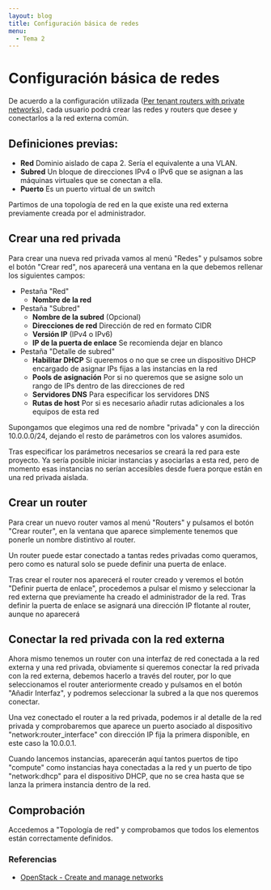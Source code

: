 ```yaml
---
layout: blog
title: Configuración básica de redes
menu:
  - Tema 2
---
```

# Configuración básica de redes

De acuerdo a la configuración utilizada ([Per tenant routers with private
networks](http://docs.openstack.org/grizzly/openstack-network/admin/content/app_demo_routers_with_private_networks.html)),
cada usuario podrá crear las redes y routers que desee y conectarlos a la red
externa común.

## Definiciones previas:

* **Red** Dominio aislado de capa 2. Sería el equivalente a una VLAN.
* **Subred** Un bloque de direcciones IPv4 o IPv6 que se asignan a las máquinas
  virtuales que se conectan a ella.
* **Puerto** Es un puerto virtual de un switch

Partimos de una topología de red en la que existe una red externa previamente
creada por el administrador.

## Crear una red privada

Para crear una nueva red privada vamos al menú "Redes" y pulsamos sobre el botón
"Crear red", nos aparecerá una ventana en la que debemos rellenar los siguientes
campos:

* Pestaña "Red"
    * **Nombre de la red**
* Pestaña "Subred"
    * **Nombre de la subred** (Opcional)
    * **Direcciones de red** Dirección de red en formato CIDR
    * **Versión IP** (IPv4 o IPv6)
    * **IP de la puerta de enlace** Se recomienda dejar en blanco
* Pestaña "Detalle de subred"
    * **Habilitar DHCP** Si queremos o no que se cree un dispositivo DHCP
    encargado de asignar IPs fijas a las instancias en la red
    * **Pools de asignación** Por si no queremos que se asigne solo un rango de
    IPs dentro de las direcciones de red
    * **Servidores DNS** Para especificar los servidores DNS
    * **Rutas de host** Por si es necesario añadir rutas adicionales a los
    equipos de esta red

Supongamos que elegimos una red de nombre "privada" y con la dirección
10.0.0.0/24, dejando el resto de parámetros con los valores asumidos.

Tras especificar los parámetros necesarios se creará la red para este
proyecto. Ya sería posible iniciar instancias y asociarlas a esta red, pero de
momento esas instancias no serían accesibles desde fuera porque están en una red
privada aislada.

## Crear un router

Para crear un nuevo router vamos al menú "Routers" y pulsamos el botón "Crear
router", en la ventana que aparece simplemente tenemos que ponerle un nombre
distintivo al router.

Un router puede estar conectado a tantas redes privadas como queramos, pero como
es natural solo se puede definir una puerta de enlace.

Tras crear el router nos aparecerá el router creado y veremos el botón "Definir
puerta de enlace", procedemos a pulsar el mismo y seleccionar la red externa que
previamente ha creado el administrador de la red. Tras definir la puerta de
enlace se asignará una dirección IP flotante al router, aunque no aparecerá 

## Conectar la red privada con la red externa 

Ahora mismo tenemos un router con una interfaz de red conectada a la red externa
y una red privada, obviamente si queremos conectar la red privada con la red
externa, debemos hacerlo a través del router, por lo que seleccionamos el router
anteriormente creado y pulsamos en el botón "Añadir Interfaz", y podremos
seleccionar la subred a la que nos queremos conectar.

Una vez conectado el router a la red privada, podemos ir al detalle de la red
privada y comprobaremos que aparece un puerto asociado al dispositivo
"network:router_interface" con dirección IP fija la primera disponible, en este
caso la 10.0.0.1.

Cuando lancemos instancias, aparecerán aquí tantos puertos de tipo "compute"
como instancias haya conectadas a la red y un puerto de tipo "network:dhcp" para
el dispositivo DHCP, que no se crea hasta que se lanza la primera instancia
dentro de la red.

## Comprobación

Accedemos a "Topología de red" y comprobamos que todos los elementos están
correctamente definidos.

### Referencias

* [OpenStack -  Create and manage networks](http://docs.openstack.org/user-guide/content/dashboard_create_networks.html)